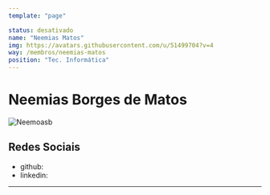 ```yaml
---
template: "page"

status: desativado
name: "Neemias Matos"
img: https://avatars.githubusercontent.com/u/51499704?v=4
way: /membros/neemias-matos
position: "Tec. Informática"
---
```


# Neemias Borges de Matos

![Neemoasb](https://avatars.githubusercontent.com/u/51499704?v=4)

## Redes Sociais
- github:
- linkedin:
***
